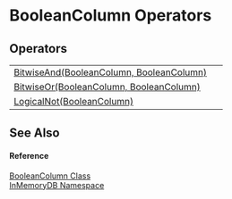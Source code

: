 # BooleanColumn Operators




## Operators
<table>
<tr>
<td><a href="7856291c-75d7-5438-95fc-2e9637f073aa">BitwiseAnd(BooleanColumn, BooleanColumn)</a></td>
<td> </td></tr>
<tr>
<td><a href="3ad5d66f-2cb3-fee9-525d-61796f142df8">BitwiseOr(BooleanColumn, BooleanColumn)</a></td>
<td> </td></tr>
<tr>
<td><a href="4b3af0b5-0af9-24c3-aa04-4d96729c4ee3">LogicalNot(BooleanColumn)</a></td>
<td> </td></tr>
</table>

## See Also


#### Reference
<a href="98994abe-26d5-edd7-b45e-66432979d475">BooleanColumn Class</a>  
<a href="044e8d7f-0f94-a8b4-bd65-529f6359fdf7">InMemoryDB Namespace</a>  
